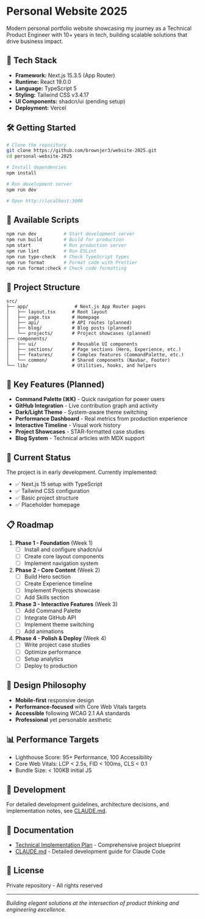 # Personal Website 2025

Modern personal portfolio website showcasing my journey as a Technical Product Engineer with 10+ years in tech, building scalable solutions that drive business impact.

## 🚀 Tech Stack

- **Framework:** Next.js 15.3.5 (App Router)
- **Runtime:** React 19.0.0
- **Language:** TypeScript 5
- **Styling:** Tailwind CSS v3.4.17
- **UI Components:** shadcn/ui (pending setup)
- **Deployment:** Vercel

## 🛠️ Getting Started

```bash
# Clone the repository
git clone https://github.com/brownjer3/website-2025.git
cd personal-website-2025

# Install dependencies
npm install

# Run development server
npm run dev

# Open http://localhost:3000
```

## 📜 Available Scripts

```bash
npm run dev          # Start development server
npm run build        # Build for production
npm start            # Run production server
npm run lint         # Run ESLint
npm run type-check   # Check TypeScript types
npm run format       # Format code with Prettier
npm run format:check # Check code formatting
```

## 📁 Project Structure

```
src/
├── app/                 # Next.js App Router pages
│   ├── layout.tsx      # Root layout
│   ├── page.tsx        # Homepage
│   ├── api/            # API routes (planned)
│   ├── blog/           # Blog posts (planned)
│   └── projects/       # Project showcases (planned)
├── components/          
│   ├── ui/             # Reusable UI components
│   ├── sections/       # Page sections (Hero, Experience, etc.)
│   ├── features/       # Complex features (CommandPalette, etc.)
│   └── common/         # Shared components (Navbar, Footer)
└── lib/                # Utilities, hooks, and helpers
```

## 🎯 Key Features (Planned)

- **Command Palette (⌘K)** - Quick navigation for power users
- **GitHub Integration** - Live contribution graph and activity
- **Dark/Light Theme** - System-aware theme switching
- **Performance Dashboard** - Real metrics from production experience
- **Interactive Timeline** - Visual work history
- **Project Showcases** - STAR-formatted case studies
- **Blog System** - Technical articles with MDX support

## 🚧 Current Status

The project is in early development. Currently implemented:
- ✅ Next.js 15 setup with TypeScript
- ✅ Tailwind CSS configuration
- ✅ Basic project structure
- ✅ Placeholder homepage

## 📋 Roadmap

1. **Phase 1 - Foundation** (Week 1)
   - [ ] Install and configure shadcn/ui
   - [ ] Create core layout components
   - [ ] Implement navigation system

2. **Phase 2 - Core Content** (Week 2)
   - [ ] Build Hero section
   - [ ] Create Experience timeline
   - [ ] Implement Projects showcase
   - [ ] Add Skills section

3. **Phase 3 - Interactive Features** (Week 3)
   - [ ] Add Command Palette
   - [ ] Integrate GitHub API
   - [ ] Implement theme switching
   - [ ] Add animations

4. **Phase 4 - Polish & Deploy** (Week 4)
   - [ ] Write project case studies
   - [ ] Optimize performance
   - [ ] Setup analytics
   - [ ] Deploy to production

## 🎨 Design Philosophy

- **Mobile-first** responsive design
- **Performance-focused** with Core Web Vitals targets
- **Accessible** following WCAG 2.1 AA standards
- **Professional** yet personable aesthetic

## 📊 Performance Targets

- Lighthouse Score: 95+ Performance, 100 Accessibility
- Core Web Vitals: LCP < 2.5s, FID < 100ms, CLS < 0.1
- Bundle Size: < 100KB initial JS

## 🔧 Development

For detailed development guidelines, architecture decisions, and implementation notes, see [CLAUDE.md](./CLAUDE.md).

## 📝 Documentation

- [Technical Implementation Plan](./technical-implementation-plan.md) - Comprehensive project blueprint
- [CLAUDE.md](./CLAUDE.md) - Detailed development guide for Claude Code

## 📄 License

Private repository - All rights reserved

---

*Building elegant solutions at the intersection of product thinking and engineering excellence.*